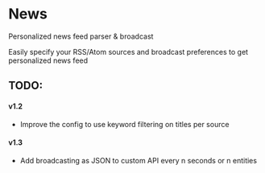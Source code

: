 # News

Personalized news feed parser & broadcast

Easily specify your RSS/Atom sources and broadcast preferences to get personalized news feed

## TODO:

#### v1.2
- Improve the config to use keyword filtering on titles  per source

#### v1.3
- Add broadcasting as JSON to custom API every n seconds or n entities


